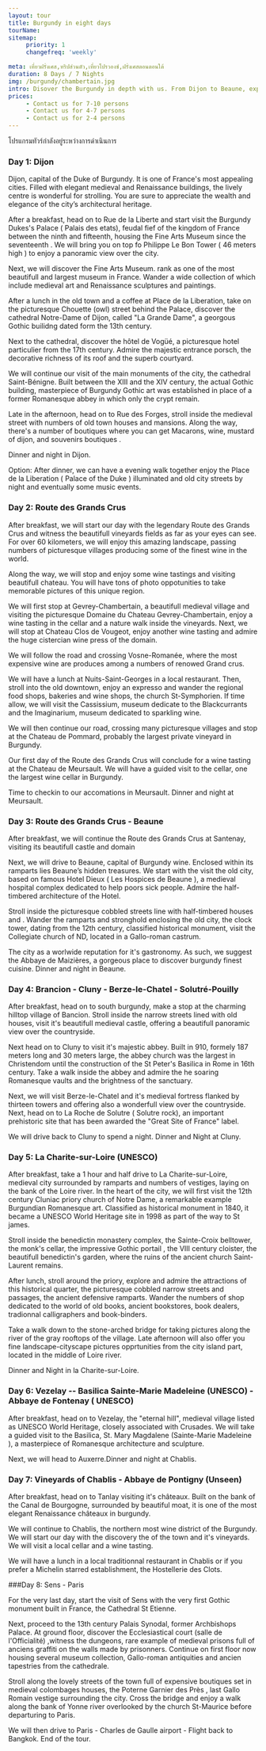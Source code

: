 ```yaml
---
layout: tour
title: Burgundy in eight days
tourName: 
sitemap:
     priority: 1
     changefreq: 'weekly'    

meta: เที่ยวฝรั่งเศส,ทริปส่วนตัว,เที่ยวโปรวองซ์,ฝรั่งเศสตอนตอนใต้
duration: 8 Days / 7 Nights
img: /burgundy/chambertain.jpg
intro: Disover the Burgundy in depth with us. From Dijon to Beaune, experience great wine throught the legendary Route des Grands Crus, admire the countless   medieval villages and endless vineyards. On the northern part, wander the UNESCO World Heritage Sites of Vezelay and the Fontenay abbey.  And much more with this 11 days tour.  Welcome to Burgundy. 
prices: 
     - Contact us for 7-10 persons
     - Contact us for 4-7 persons
     - Contact us for 2-4 persons
---
```


โปรแกรมทัวร์กำลังอยู่ระหว่างการดำเนินการ

### Day 1: Dijon
Dijon, capital of the Duke of Burgundy. It  is one of France's most appealing cities. Filled with elegant medieval and Renaissance buildings, the lively centre is wonderful for strolling. You are sure to appreciate the wealth and elegance of the city’s architectural heritage. 

After a breakfast, head on to Rue de la Liberte and start visit the Burgundy Dukes's Palace ( Palais des etats), feudal fief of the kingdom of France between the ninth and fifteenth, housing the Fine Arts Museum since the seventeenth . We will bring you on top fo Philippe Le Bon Tower ( 46 meters high ) to enjoy a panoramic view over the city.

Next, we will discover the Fine Arts Museum. rank as one of the most beautifull and largest museum in France. Wander a wide collection of which include medieval art and Renaissance sculptures and paintings.

After a lunch in the old town and a coffee at Place de la Liberation, take on the picturesque Chouette (owl) street behind the Palace,  discover the  cathedral Notre-Dame of Dijon, called "La Grande Dame", a georgous Gothic builidng dated form the 13th century.

 Next to the cathedral, discover the hôtel de Vogüé, a picturesque hotel particulier from the 17th century. Admire the majestic entrance porsch, the decorative richness of its roof and the superb courtyard.

We will continue our visit of the main monuments of the city, the cathedral Saint-Bénigne. Built between the XIII and the XIV century, the actual Gothic building, masterpiece of Burgundy Gothic art was established in place of a former Romanesque abbey in which only the crypt remain.

Late in the afternoon, head on to Rue des Forges, stroll inside the medieval street with numbers of old town houses and mansions.  Along the way, there's a number of boutiques where you can get Macarons, wine, mustard of dijon, and souvenirs boutiques .

Dinner and night in Dijon.

Option: 
After dinner, we can have a evening walk together  enjoy the Place de la Liberation ( Palace of the Duke ) illuminated and old city streets by night and eventually some music events.

### Day 2:  Route des Grands Crus

After breakfast, we will start our day with the legendary Route des Grands Crus and witness the beautifull vineyards
fields as far as your eyes can see. For over 60 kilometers, we will enjoy this amazing landscape, passing numbers of  picturesque villages producing some of the finest wine in the world.

Along the way, we will stop and enjoy some wine tastings and visiting beautifull chateau. You will have tons of photo oppotunities to take memorable pictures 
of this unique region.

We will first stop at Gevrey-Chambertain, a beautifull medieval village and visiting the picturesque Domaine du Chateau Gevrey-Chambertain, enjoy a wine tasting in the cellar and a nature walk inside the vineyards. Next, we will stop at Chateau Clos de Vougeot, enjoy another wine tasting and admire the huge cistercian wine press of the domain.

We will follow the road and crossing  Vosne-Romanée, where the most expensive wine are produces among a numbers of renowed Grand crus. 

We will have a lunch at Nuits-Saint-Georges in a local restaurant. Then, stroll into the old downtown, enjoy an expresso and wander the regional food shops, bakeries and wine shops, the church St-Symphorien.
If time allow, we will visit the Cassissium, museum dedicate to the Blackcurrants and the Imaginarium, museum dedicated to sparkling wine.

We will  then continue our road, crossing many picturesque villages and stop at the Chateau de Pommard,  probably the largest private vineyard in Burgundy.

Our first day of the Route des Grands Crus will conclude for a wine tasting at the Chateau de Meursault. We will have a guided visit to the cellar, one the largest wine cellar in Burgundy.

Time to checkin to our accomations in Meursault.
Dinner and night at Meursault.

### Day 3:  Route des Grands Crus - Beaune

After breakfast, we will continue the Route des Grands Crus at Santenay, visiting its beautifull castle and domain

Next, we will drive to Beaune, capital of Burgundy wine. Enclosed within its ramparts lies Beaune’s hidden treasures.
We start with the visit the old city, based on famous Hotel Dieux ( Les Hospices de Beaune ), a medieval hospital complex dedicated to help poors sick people. Admire the half-timbered architecture of the Hotel.

Stroll inside the picturesque cobbled streets line with half-timbered houses and . Wander the ramparts and stronghold enclosing the old city, the clock tower, dating from the 12th century, classified historical monument, visit the Collegiate church of ND, located in a Gallo-roman castrum.

The city as a worlwide reputation for it's gastronomy. As such, we suggest the Abbaye de Maizières, a gorgeous place to discover burgundy finest cuisine. 
Dinner and night in Beaune.


### Day 4:   Brancion - Cluny - Berze-le-Chatel - Solutré-Pouilly
After breakfast, head on to south burgundy, make a stop at the charming hilltop village of Bancion. Stroll inside the narrow streets lined with old houses, visit it's beautifull medieval castle, offering a beautifull panoramic view over the countryside. 

Next head on to Cluny to visit it's majestic abbey. Built in 910, formely 187 meters long and 30 meters large, the abbey church was the largest in Christendom until the construction of the St Peter's Basilica in Rome in 16th century. Take a walk inside the abbey and admire the he soaring Romanesque vaults and the brightness of the sanctuary.

Next,  we will visit Berze-le-Chatel and it's medieval fortress flanked by thirteen towers and offering also a wonderfull view over the countryside. 
Next, head on to La Roche de Solutre ( Solutre rock), an important prehistoric site that has been awarded the "Great Site of France" label.

We will drive back to Cluny to spend a night.
Dinner and Night at Cluny.


### Day 5:  La Charite-sur-Loire (UNESCO)  
After breakfast, take a 1 hour and half drive to La Charite-sur-Loire, medieval city surrounded by ramparts and numbers of vestiges, laying on the bank of the Loire river.
In the heart of the city, we will first visit the 12th century Cluniac priory church of Notre Dame, a remarkable example Burgundian Romanesque art.
Classified as historical monument in 1840, it became a UNESCO World Heritage site in 1998 as part of the way to St james. 

Stroll inside the benedictin monastery complex, the Sainte-Croix belltower,  the monk's cellar, the impressive Gothic portail , the VIII century cloister, the beautifull benedictin's garden, where the ruins of the ancient church Saint-Laurent remains. 

After lunch, stroll around the priory, explore and admire the attractions of this historical quarter, the picturesque cobbled narrow streets and passages, the ancient defensive ramparts. Wander the numbers of shop dedicated to the world of old books, ancient bookstores, book dealers, tradionnal calligraphers and book-binders.

Take a walk down to the stone-arched bridge for taking pictures  along the river of the gray rooftops of the village.
Late afternoon will also offer you fine landscape-cityscape pictures opprtunities from the city island part, located in the middle of Loire river. 

Dinner and Night in la Charite-sur-Loire.

### Day 6: Vezelay -- Basilica Sainte-Marie Madeleine (UNESCO) - Abbaye de Fontenay ( UNESCO) 
After breakfast, head on to Vezelay, the "eternal hill",  medieval village listed as UNESCO World Heritage, closely associated with Crusades. We will take a guided visit to the Basilica, St. Mary Magdalene (Sainte-Marie Madeleine ), a masterpiece of Romanesque architecture and sculpture. 

Next, we will head to Auxerre.Dinner and night at Chablis.

### Day 7: Vineyards of Chablis - Abbaye de Pontigny (Unseen) 

After breakfast, head on to Tanlay visiting it's châteaux. Built on the bank of the Canal de Bourgogne, surrounded by beautiful moat,  it is one of the most elegant Renaissance châteaux in burgundy. 

We will continue to Chablis, the northern most wine district of the Burgundy.
We will start our day with the discovery the of the town and it's vineyards. We will visit a local cellar and a wine tasting.

We will have a lunch in a local traditionnal restaurant in Chablis or if you prefer a Michelin starred establishment, the Hostellerie des Clots.

###Day 8: Sens - Paris

For the very last day,  start the visit of Sens with the very first Gothic monument built in France, the Cathedral St Etienne.

Next, proceed to the 13th century Palais Synodal, former Archbishops Palace. At ground floor, discover the Ecclesiastical court (salle de l'Officialité) ,witness the dungeons, rare example of medieval prisons full of anciens graffiti on the walls made by prisonners. Continue on first floor now housing several museum collection, Gallo-roman antiquities and ancien tapestries from the cathedrale.

Stroll along the lovely streets of the town full of expensive boutiques set in medieval colombages houses, the Poterne Garnier des Près , last Gallo Romain vestige surrounding the city. Cross the bridge and enjoy a walk along the bank of Yonne river overlooked by the church St-Maurice before departuring to Paris.

We will  then drive to Paris - Charles de Gaulle airport - Flight back to Bangkok.
End of the tour.




